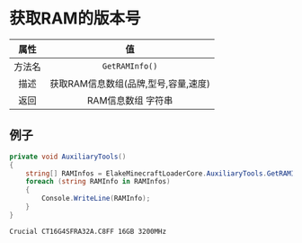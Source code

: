# 获取RAM的版本号

|  属性  |                  值                  |
| :----: | :----------------------------------: |
| 方法名 |            `GetRAMInfo()`            |
|  描述  | 获取RAM信息数组(品牌,型号,容量,速度) |
|  返回  |          RAM信息数组 字符串          |

## 例子

<!-- tabs:start -->

<!-- tab:代码 -->

```C#
private void AuxiliaryTools()
{
    string[] RAMInfos = ElakeMinecraftLoaderCore.AuxiliaryTools.GetRAMInfo();
    foreach (string RAMInfo in RAMInfos)
    {
        Console.WriteLine(RAMInfo);
    }
}
```

<!-- tab:返回 -->

```
Crucial CT16G4SFRA32A.C8FF 16GB 3200MHz
```

<!-- tabs:end -->
